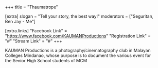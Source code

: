 +++
title = "Thaumatrope"

[extra]
slogan = "Tell your story, the best way!"
moderators = ["Seguritan, Ben Jay - Me"]

[extra.links]
"Facebook Link" = "https://www.facebook.com/KAUMANProductions"
"Registration Link" = "#"
"Stream Link" = "#"
+++

KAUMAN Productions is a photography/cinematography club in Malayan Colleges Mindanao, whose purpose is to document the various event for the Senior High School students of MCM